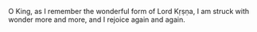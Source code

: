 O King, as I remember the wonderful form of Lord Kṛṣṇa, I am struck with wonder more and more, and I rejoice again and again.